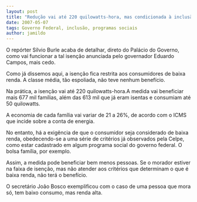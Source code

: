 ```yaml
---
layout: post
title: "Redução vai até 220 quilowatts-hora, mas condicionada à inclusão em programas sociais do governo Federal"
date: 2007-05-07
tags: Governo Federal, inclusão, programas sociais
author: jamildo
---
```

O rep&oacute;rter S&iacute;lvio Burle acaba de detalhar, direto do Pal&aacute;cio do Governo, como vai funcionar a tal isen&ccedil;&atilde;o anunciada pelo governador Eduardo Campos, mais cedo.

Como j&aacute; dissemos aqui, a isen&ccedil;&atilde;o fica restrita aos consumidores de baixa renda. A classe m&eacute;dia, t&atilde;o espoliada, n&atilde;o teve nenhum benef&iacute;cio.

Na pr&aacute;tica, a isen&ccedil;&atilde;o vai at&eacute; 220 quilowatts-hora.A medida vai beneficiar mais 677 mil fam&iacute;lias, al&eacute;m das 613 mil que j&aacute; eram isentas e consumiam at&eacute; 50 quilowatts.

A economia de cada fam&iacute;lia vai variar de 21 a 26%, de acordo com o ICMS que incide sobre a conta de energia.

No entanto, h&aacute; a exig&ecirc;ncia de que o consumidor seja considerado de baixa renda, obedecendo-se a uma s&eacute;rie de crit&eacute;rios j&aacute; observados pela Celpe, como estar cadastrado em algum programa social do governo federal. O bolsa fam&iacute;lia, por exemplo.

Assim, a medida pode beneficiar bem menos pessoas. Se o morador estiver na faixa de isen&ccedil;&atilde;o, mas n&atilde;o atender aos crit&eacute;rios que determinam o que &eacute; baixa renda, n&atilde;o ter&aacute; o benef&iacute;cio.

O secret&aacute;rio Jo&atilde;o Bosco exemplificou com o caso de uma pessoa que mora s&oacute;, tem baixo consumo, mas renda alta.